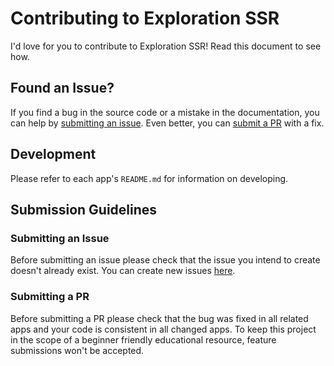 # Contributing to Exploration SSR

I'd love for you to contribute to Exploration SSR! Read this document to see how.

## Found an Issue?

If you find a bug in the source code or a mistake in the documentation, you can help by [submitting an issue](#submitting-an-issue). Even better, you can [submit a PR](#submitting-a-pr) with a fix.

## Development

Please refer to each app's `README.md` for information on developing.

## Submission Guidelines

### Submitting an Issue

Before submitting an issue please check that the issue you intend to create doesn't already exist. You can create new issues [here](https://github.com/BuckyMaler/exploration-ssr/issues/new).

### Submitting a PR

Before submitting a PR please check that the bug was fixed in all related apps and your code is consistent in all changed apps. To keep this project in the scope of a beginner friendly educational resource, feature submissions won't be accepted.
